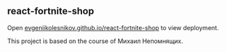 ## react-fortnite-shop

Open [evgeniikolesnikov.github.io/react-fortnite-shop](https://evgeniikolesnikov.github.io/react-fortnite-shop) to view deployment.

This project is based on the course of Михаил Непомнящих.
